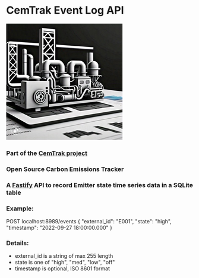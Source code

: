 # CemTrak Event Log API
![](./hype-image.jpeg)
### Part of the [CemTrak project](https://github.com/mring33621/CemTrak)
### Open Source Carbon Emissions Tracker
### A [Fastify](https://fastify.dev/) API to record Emitter state time series data in a SQLite table

### Example:
POST localhost:8989/events
{ "external_id": "E001", "state": "high", "timestamp": "2022-09-27 18:00:00.000" }

### Details:
- external_id is a string of max 255 length 
- state is one of "high", "med", "low", "off"
- timestamp is optional, ISO 8601 format